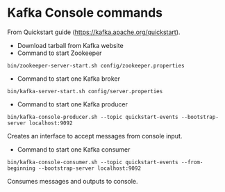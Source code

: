 # Kafka Console commands

From Quickstart guide (https://kafka.apache.org/quickstart).

- Download tarball from Kafka website
- Command to start Zookeeper
```
bin/zookeeper-server-start.sh config/zookeeper.properties
```

- Command to start one Kafka broker
```
bin/kafka-server-start.sh config/server.properties
```

- Command to start one Kafka producer
```
bin/kafka-console-producer.sh --topic quickstart-events --bootstrap-server localhost:9092
```
Creates an interface to accept messages from console input.

- Command to start one Kafka consumer
```
bin/kafka-console-consumer.sh --topic quickstart-events --from-beginning --bootstrap-server localhost:9092
```
Consumes messages and outputs to console.
